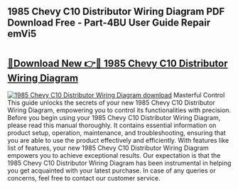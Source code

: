 ## 1985 Chevy C10 Distributor Wiring Diagram PDF Download Free - Part-4BU User Guide Repair emVi5

# <h2><a href="http://dft1os.blite.top/?on=1985+Chevy+C10+Distributor+Wiring+Diagram">🔗Download New 👉🔴 1985 Chevy C10 Distributor Wiring Diagram</a></h2>

[![1985 Chevy C10 Distributor Wiring Diagram download](https://i.imgur.com/lujVjoI.png)](http://dft1os.blite.top/?on=1985+Chevy+C10+Distributor+Wiring+Diagram)
Masterful Control This guide unlocks the secrets of your new 1985 Chevy C10 Distributor Wiring Diagram, empowering you to control its functionalities with precision. Before you begin using your 1985 Chevy C10 Distributor Wiring Diagram, please read this manual thoroughly. It contains essential information on product setup, operation, maintenance, and troubleshooting, ensuring that you are able to use the product effectively and efficiently. With features like list of features, your new 1985 Chevy C10 Distributor Wiring Diagram empowers you to achieve exceptional results. Our expectation is that the 1985 Chevy C10 Distributor Wiring Diagram has been instrumental in helping you get acquainted with your latest purchase. In case of any queries or concerns, feel free to contact our customer service.
